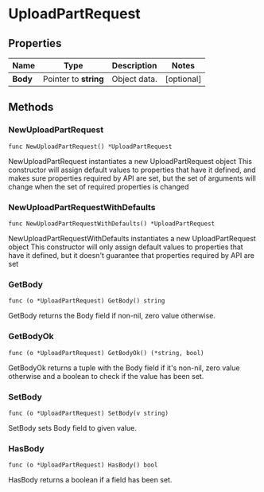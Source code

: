 # UploadPartRequest

## Properties

|Name | Type | Description | Notes|
|------------ | ------------- | ------------- | -------------|
|**Body** | Pointer to **string** | Object data. | [optional] |

## Methods

### NewUploadPartRequest

`func NewUploadPartRequest() *UploadPartRequest`

NewUploadPartRequest instantiates a new UploadPartRequest object
This constructor will assign default values to properties that have it defined,
and makes sure properties required by API are set, but the set of arguments
will change when the set of required properties is changed

### NewUploadPartRequestWithDefaults

`func NewUploadPartRequestWithDefaults() *UploadPartRequest`

NewUploadPartRequestWithDefaults instantiates a new UploadPartRequest object
This constructor will only assign default values to properties that have it defined,
but it doesn't guarantee that properties required by API are set

### GetBody

`func (o *UploadPartRequest) GetBody() string`

GetBody returns the Body field if non-nil, zero value otherwise.

### GetBodyOk

`func (o *UploadPartRequest) GetBodyOk() (*string, bool)`

GetBodyOk returns a tuple with the Body field if it's non-nil, zero value otherwise
and a boolean to check if the value has been set.

### SetBody

`func (o *UploadPartRequest) SetBody(v string)`

SetBody sets Body field to given value.

### HasBody

`func (o *UploadPartRequest) HasBody() bool`

HasBody returns a boolean if a field has been set.


